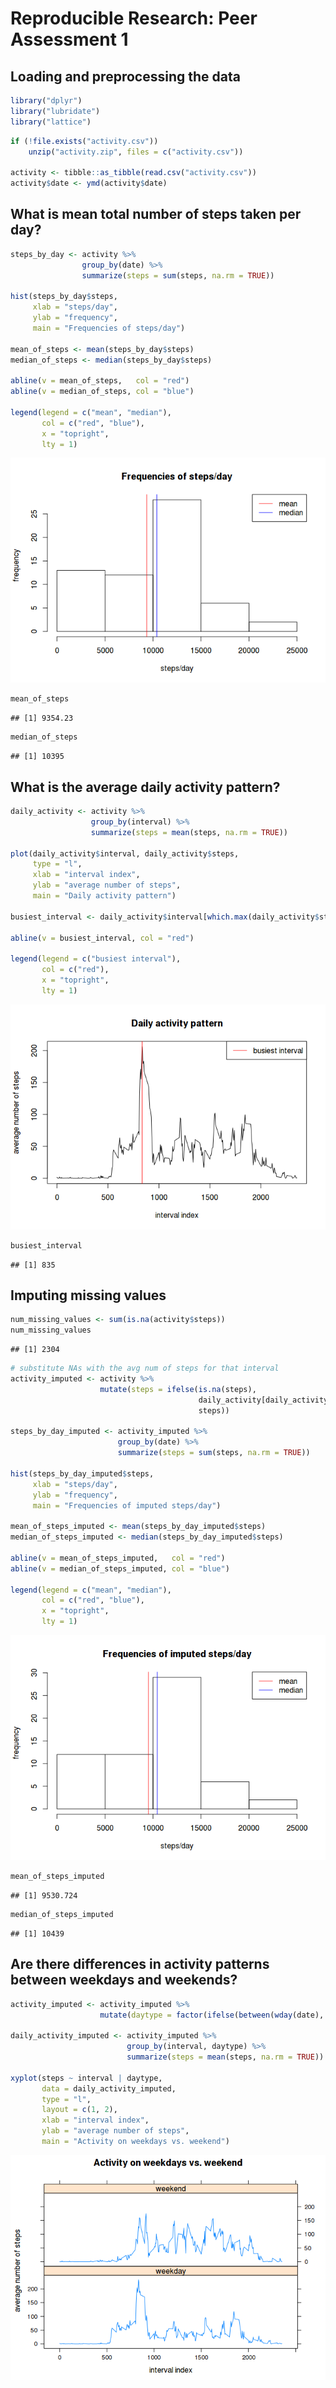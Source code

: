 # Reproducible Research: Peer Assessment 1


## Loading and preprocessing the data

```r
library("dplyr")
library("lubridate")
library("lattice")
```


```r
if (!file.exists("activity.csv"))
    unzip("activity.zip", files = c("activity.csv"))

activity <- tibble::as_tibble(read.csv("activity.csv"))
activity$date <- ymd(activity$date)
```

## What is mean total number of steps taken per day?

```r
steps_by_day <- activity %>%
                group_by(date) %>%
                summarize(steps = sum(steps, na.rm = TRUE))

hist(steps_by_day$steps,
     xlab = "steps/day",
     ylab = "frequency",
     main = "Frequencies of steps/day")

mean_of_steps <- mean(steps_by_day$steps)
median_of_steps <- median(steps_by_day$steps)

abline(v = mean_of_steps,   col = "red")
abline(v = median_of_steps, col = "blue")

legend(legend = c("mean", "median"),
       col = c("red", "blue"),
       x = "topright",
       lty = 1)
```

![](PA1_template_files/figure-html/num_steps/day-1.png)<!-- -->

```r
mean_of_steps
```

```
## [1] 9354.23
```

```r
median_of_steps
```

```
## [1] 10395
```


## What is the average daily activity pattern?


```r
daily_activity <- activity %>%
                  group_by(interval) %>%
                  summarize(steps = mean(steps, na.rm = TRUE))

plot(daily_activity$interval, daily_activity$steps,
     type = "l",
     xlab = "interval index",
     ylab = "average number of steps",
     main = "Daily activity pattern")

busiest_interval <- daily_activity$interval[which.max(daily_activity$steps)]

abline(v = busiest_interval, col = "red")

legend(legend = c("busiest interval"),
       col = c("red"),
       x = "topright",
       lty = 1)
```

![](PA1_template_files/figure-html/daily_activity_pattern-1.png)<!-- -->

```r
busiest_interval
```

```
## [1] 835
```

## Imputing missing values


```r
num_missing_values <- sum(is.na(activity$steps))
num_missing_values
```

```
## [1] 2304
```

```r
# substitute NAs with the avg num of steps for that interval
activity_imputed <- activity %>%
                    mutate(steps = ifelse(is.na(steps),
                                          daily_activity[daily_activity$interval == interval,]$steps,
                                          steps))

steps_by_day_imputed <- activity_imputed %>%
                        group_by(date) %>%
                        summarize(steps = sum(steps, na.rm = TRUE))

hist(steps_by_day_imputed$steps,
     xlab = "steps/day",
     ylab = "frequency",
     main = "Frequencies of imputed steps/day")

mean_of_steps_imputed <- mean(steps_by_day_imputed$steps)
median_of_steps_imputed <- median(steps_by_day_imputed$steps)

abline(v = mean_of_steps_imputed,   col = "red")
abline(v = median_of_steps_imputed, col = "blue")

legend(legend = c("mean", "median"),
       col = c("red", "blue"),
       x = "topright",
       lty = 1)
```

![](PA1_template_files/figure-html/missing_values-1.png)<!-- -->

```r
mean_of_steps_imputed
```

```
## [1] 9530.724
```

```r
median_of_steps_imputed
```

```
## [1] 10439
```


## Are there differences in activity patterns between weekdays and weekends?


```r
activity_imputed <- activity_imputed %>%
                    mutate(daytype = factor(ifelse(between(wday(date), 2, 6), "weekday", "weekend")))

daily_activity_imputed <- activity_imputed %>%
                          group_by(interval, daytype) %>%
                          summarize(steps = mean(steps, na.rm = TRUE))

xyplot(steps ~ interval | daytype, 
       data = daily_activity_imputed,
       type = "l",
       layout = c(1, 2),
       xlab = "interval index",
       ylab = "average number of steps",
       main = "Activity on weekdays vs. weekend")
```

![](PA1_template_files/figure-html/weekemnd_activity-1.png)<!-- -->
<!-- vim: set ts=4 sw=4 et tw=80 cc=80: -->
